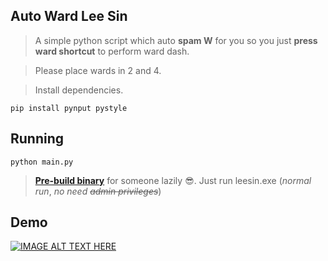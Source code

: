 ## Auto Ward Lee Sin

> A simple python script which auto **spam W** for you so you just **press ward shortcut** to perform ward dash.

> Please place wards in 2 and 4.

> Install dependencies.

```shell
pip install pynput pystyle
```

## Running

```shell
python main.py
```

> [**Pre-build binary**](https://github.com/fakekey/leesin/releases/tag/1.0.0) for someone lazily 😎. Just run leesin.exe (_normal run_, _no need_ ~~_admin privileges_~~)

## Demo

[![IMAGE ALT TEXT HERE](https://img.youtube.com/vi/IEC98ije-iM/0.jpg)](https://www.youtube.com/watch?v=IEC98ije-iM)
